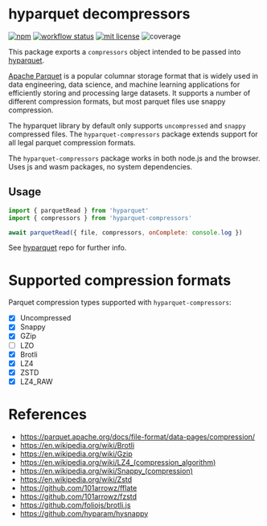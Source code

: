 # hyparquet decompressors

[![npm](https://img.shields.io/npm/v/hyparquet-compressors)](https://www.npmjs.com/package/hyparquet-compressors)
[![workflow status](https://github.com/hyparam/hyparquet-compressors/actions/workflows/ci.yml/badge.svg)](https://github.com/hyparam/hyparquet-compressors/actions)
[![mit license](https://img.shields.io/badge/License-MIT-blue.svg)](https://opensource.org/licenses/MIT)
![coverage](https://img.shields.io/badge/Coverage-93-darkred)

This package exports a `compressors` object intended to be passed into [hyparquet](https://github.com/hyparam/hyparquet).

[Apache Parquet](https://parquet.apache.org) is a popular columnar storage format that is widely used in data engineering, data science, and machine learning applications for efficiently storing and processing large datasets. It supports a number of different compression formats, but most parquet files use snappy compression.

The hyparquet library by default only supports `uncompressed` and `snappy` compressed files. The `hyparquet-compressors` package extends support for all legal parquet compression formats.

The `hyparquet-compressors` package works in both node.js and the browser. Uses js and wasm packages, no system dependencies.

## Usage

```js
import { parquetRead } from 'hyparquet'
import { compressors } from 'hyparquet-compressors'

await parquetRead({ file, compressors, onComplete: console.log })
```

See [hyparquet](https://github.com/hyparam/hyparquet) repo for further info.

# Supported compression formats

Parquet compression types supported with `hyparquet-compressors`:
 - [X] Uncompressed
 - [X] Snappy
 - [x] GZip
 - [ ] LZO
 - [X] Brotli
 - [X] LZ4
 - [X] ZSTD
 - [X] LZ4_RAW

# References

 - https://parquet.apache.org/docs/file-format/data-pages/compression/
 - https://en.wikipedia.org/wiki/Brotli
 - https://en.wikipedia.org/wiki/Gzip
 - https://en.wikipedia.org/wiki/LZ4_(compression_algorithm)
 - https://en.wikipedia.org/wiki/Snappy_(compression)
 - https://en.wikipedia.org/wiki/Zstd
 - https://github.com/101arrowz/fflate
 - https://github.com/101arrowz/fzstd
 - https://github.com/foliojs/brotli.js
 - https://github.com/hyparam/hysnappy
